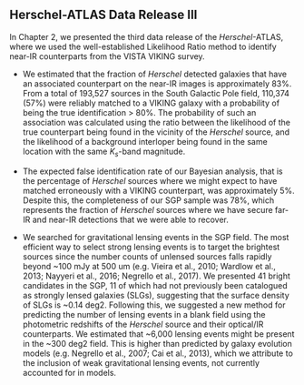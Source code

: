 ## Herschel-ATLAS Data Release III

In Chapter 2, we presented the third data release of the *Herschel*-ATLAS, where we used the well-established Likelihood Ratio method to identify near-IR counterparts from the VISTA VIKING survey.

-   We estimated that the fraction of *Herschel* detected galaxies that have an associated counterpart on the near-IR images is approximately 83%. From a total of 193,527 sources in the South Galactic Pole field, 110,374 (57%) were reliably matched to a VIKING galaxy with a probability of being the true identification > 80%. The probability of such an association was calculated using the ratio between the likelihood of the true counterpart being found in the vicinity of the *Herschel* source, and the likelihood of a background interloper being found in the same location with the same $K_s$-band magnitude.
    
- The expected false identification rate of our Bayesian analysis, that is the percentage of *Herschel* sources where we might expect to have matched erroneously with a VIKING counterpart, was approximately 5%. Despite this, the completeness of our SGP sample was 78%, which represents the fraction of *Herschel* sources where we have secure far-IR and near-IR detections that we were able to recover.

- We searched for gravitational lensing events in the SGP field. The most efficient way to select strong lensing events is to target the brightest sources since the number counts of unlensed sources falls rapidly beyond ~100 mJy at 500 um (e.g. Vieira et al., 2010; Wardlow et al., 2013; Nayyeri et al., 2016; Negrello et al., 2017). We presented 41 bright candidates in the SGP, 11 of which had not previously been catalogued as strongly lensed galaxies (SLGs), suggesting that the surface density of SLGs is ~0.14 deg2. Following this, we suggested a new method for predicting the number of lensing events in a blank field using the photometric redshifts of the *Herschel* source and their optical/IR counterparts. We estimated that ~6,000 lensing events might be present in the ~300 deg2 field. This is higher than predicted by galaxy evolution models (e.g. Negrello et al., 2007; Cai et al., 2013), which we attribute to the inclusion of weak gravitational lensing events, not currently accounted for in models.
